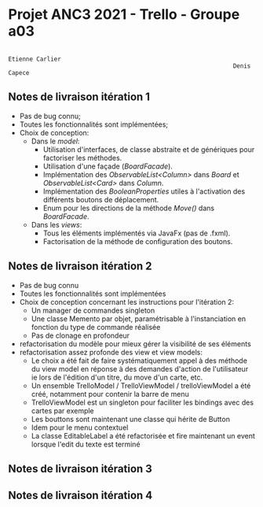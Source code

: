 # Projet ANC3 2021 - Trello - Groupe a03

                                                                    Etienne Carlier  
                                                                    Denis Capece

## Notes de livraison itération 1
* Pas de bug connu;
* Toutes les fonctionnalités sont implémentées;
* Choix de conception:
    + Dans le _model_: 
        - Utilisation d'interfaces, de classe abstraite et de génériques pour factoriser les méthodes.
        - Utilisation d'une façade (_BoardFacade_).
        - Implémentation des _ObservableList\<Column>_ dans _Board_ et _ObservableList\<Card>_ dans _Column_.
        - Implémentation des _BooleanProperties_ utiles à l'activation des différents boutons de déplacement.
        - Enum pour les directions de la méthode _Move()_ dans _BoardFacade_. 
  + Dans les _views_:
    - Tous les éléments implémentés via JavaFx (pas de .fxml).
    - Factorisation de la méthode de configuration des boutons.

    

## Notes de livraison itération 2
* Pas de bug connu
* Toutes les fonctionnalités sont implémentées
* Choix de conception concernant les instructions pour l'itération 2:
    * Un manager de commandes singleton
    * Une classe Memento par objet, paramétrisable à l'instanciation en fonction du type de commande réalisée
    * Pas de clonage en profondeur
* refactorisation du modèle pour mieux gérer la visibilité de ses éléments
* refactorisation assez profonde des view et view models:
    * Le choix a été fait de faire systématiquement appel à des méthode du view model en réponse à des demandes d'action de l'utilisateur ie lors de l'édition d'un titre, du move d'un carte, etc.
    * Un ensemble TrelloModel / TrelloViewModel / trelloViewModel a été créé, notamment pour contenir la barre de menu
    * TrelloViewModel est un singleton pour faciliter les bindings avec des cartes par exemple
    * Les bouttons sont maintenant une classe qui hérite de Button
    * Idem pour le menu contextuel
    * La classe EditableLabel a été refactorisée et fire maintenant un event lorsque l'edit du texte est terminé
    
    
## Notes de livraison itération 3

## Notes de livraison itération 4


